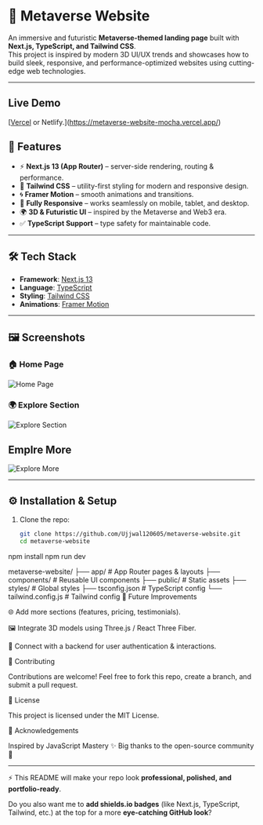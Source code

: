 # 🌌 Metaverse Website

An immersive and futuristic **Metaverse-themed landing page** built with **Next.js, TypeScript, and Tailwind CSS**.  
This project is inspired by modern 3D UI/UX trends and showcases how to build sleek, responsive, and performance-optimized websites using cutting-edge web technologies.

---
##  Live Demo

[[Vercel]([https://vercel.com](https://metaverse-website-mocha.vercel.app/)) or Netlify.](https://metaverse-website-mocha.vercel.app/)



## 🚀 Features

- ⚡ **Next.js 13 (App Router)** – server-side rendering, routing & performance.
- 🎨 **Tailwind CSS** – utility-first styling for modern and responsive design.
- 🌀 **Framer Motion** – smooth animations and transitions.
- 📱 **Fully Responsive** – works seamlessly on mobile, tablet, and desktop.
- 🌍 **3D & Futuristic UI** – inspired by the Metaverse and Web3 era.
- ✅ **TypeScript Support** – type safety for maintainable code.

---

## 🛠️ Tech Stack

- **Framework**: [Next.js 13](https://nextjs.org/)  
- **Language**: [TypeScript](https://www.typescriptlang.org/)  
- **Styling**: [Tailwind CSS](https://tailwindcss.com/)  
- **Animations**: [Framer Motion](https://www.framer.com/motion/)  

---

## 🖼️ Screenshots  

### 🏠 Home Page
![Home Page](<img width="1440" height="900" alt="Screenshot 2025-08-29 at 2 26 00 AM" src="https://github.com/user-attachments/assets/1723aa5a-1abe-41a3-9f99-3c209616cb27" />
)  

### 🌍 Explore Section
![Explore Section](<img width="1440" height="900" alt="Screenshot 2025-08-29 at 2 26 09 AM" src="https://github.com/user-attachments/assets/1721b305-911e-4d2a-8559-64bb7433260b" />
)  
## Emplre More
![Explore More](<img width="1440" height="900" alt="Screenshot 2025-08-29 at 2 26 17 AM" src="https://github.com/user-attachments/assets/e5607960-b0a8-4f15-93f8-f7ea59249eeb" />)


---

## ⚙️ Installation & Setup

1. Clone the repo:
   ```bash
   git clone https://github.com/Ujjwal120605/metaverse-website.git
   cd metaverse-website
npm install
npm run dev


metaverse-website/
├── app/                # App Router pages & layouts
├── components/         # Reusable UI components
├── public/             # Static assets
├── styles/             # Global styles
├── tsconfig.json       # TypeScript config
└── tailwind.config.js  # Tailwind config
🔮 Future Improvements

🌐 Add more sections (features, pricing, testimonials).

🖼️ Integrate 3D models using Three.js / React Three Fiber.

🔗 Connect with a backend for user authentication & interactions.

🤝 Contributing

Contributions are welcome! Feel free to fork this repo, create a branch, and submit a pull request.

📜 License

This project is licensed under the MIT License.

🙌 Acknowledgements

Inspired by JavaScript Mastery
 ✨
Big thanks to the open-source community 🚀


---

⚡ This README will make your repo look **professional, polished, and portfolio-ready**.  

Do you also want me to **add shields.io badges** (like Next.js, TypeScript, Tailwind, etc.) at the top for a more **eye-catching GitHub look**?



